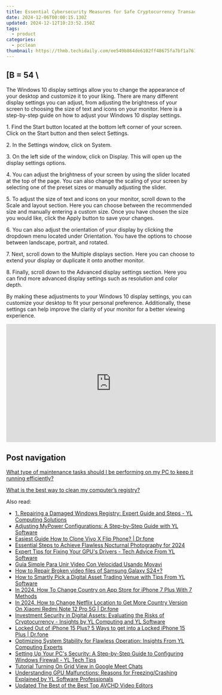 ```yaml
---
title: Essential Cybersecurity Measures for Safe Cryptocurrency Transactions - Expert Insights by YL Computing
date: 2024-12-06T00:00:15.130Z
updated: 2024-12-12T10:23:52.150Z
tags:
  - product
categories:
  - pcclean
thumbnail: https://thmb.techidaily.com/ee549b864de6102ff48675fa7bf1a7613a21bc32bbc71908950ecf0a34fbb345.jpg
---
```


## \[B = 54 \

The Windows 10 display settings allow you to change the appearance of your desktop and customize it to your liking. There are many different display settings you can adjust, from adjusting the brightness of your screen to choosing the size of text and icons on your monitor. Here is a step-by-step guide on how to adjust your Windows 10 display settings. 

1\. Find the Start button located at the bottom left corner of your screen. Click on the Start button and then select Settings.

2\. In the Settings window, click on System.

3\. On the left side of the window, click on Display. This will open up the display settings options. 

4\. You can adjust the brightness of your screen by using the slider located at the top of the page. You can also change the scaling of your screen by selecting one of the preset sizes or manually adjusting the slider.

5\. To adjust the size of text and icons on your monitor, scroll down to the Scale and layout section. Here you can choose between the recommended size and manually entering a custom size. Once you have chosen the size you would like, click the Apply button to save your changes.

6\. You can also adjust the orientation of your display by clicking the dropdown menu located under Orientation. You have the options to choose between landscape, portrait, and rotated.

7\. Next, scroll down to the Multiple displays section. Here you can choose to extend your display or duplicate it onto another monitor.

8\. Finally, scroll down to the Advanced display settings section. Here you can find more advanced display settings such as resolution and color depth. 

By making these adjustments to your Windows 10 display settings, you can customize your desktop to fit your personal preference. Additionally, these settings can help improve the clarity of your monitor for a better viewing experience.

<!-- affiliate ads begin -->
<iframe width="560" height="315" src="https://www.youtube.com/embed/6KXVWj6Ar1M?si=Cd_jktmoN3e9OzH3" title="YouTube video player" frameborder="0" allow="accelerometer; autoplay; clipboard-write; encrypted-media; gyroscope; picture-in-picture; web-share" referrerpolicy="strict-origin-when-cross-origin" allowfullscreen></iframe>
<!-- affiliate ads end -->

## Post navigation

[What type of maintenance tasks should I be performing on my PC to keep it running efficiently?](https://tools.techidaily.com/pcclean/products/)

[What is the best way to clean my computer’s registry?](https://tools.techidaily.com/pcclean/products/)

<ins class="adsbygoogle"
     style="display:block"
     data-ad-format="autorelaxed"
     data-ad-client="ca-pub-7571918770474297"
     data-ad-slot="1223367746"></ins>

<ins class="adsbygoogle"
     style="display:block"
     data-ad-client="ca-pub-7571918770474297"
     data-ad-slot="8358498916"
     data-ad-format="auto"
     data-full-width-responsive="true"></ins>

<span class="atpl-alsoreadstyle">Also read:</span>
<div><ul>
<li><a href="https://discover-bits.techidaily.com/1-repairing-a-damaged-windows-registry-expert-guide-and-steps-yl-computing-solutions/"><u>1. Repairing a Damaged Windows Registry: Expert Guide and Steps - YL Computing Solutions</u></a></li>
<li><a href="https://discover-bits.techidaily.com/adjusting-mypower-configurations-a-step-by-step-guide-with-yl-software/"><u>Adjusting MyPower Configurations: A Step-by-Step Guide with YL Software</u></a></li>
<li><a href="https://blog-min.techidaily.com/easiest-guide-how-to-clone-vivo-x-flip-phone-drfone-by-drfone-transfer-from-android-transfer-from-android/"><u>Easiest Guide How to Clone Vivo X Flip Phone? | Dr.fone</u></a></li>
<li><a href="https://digital-screen-recording.techidaily.com/essential-steps-to-achieve-flawless-nocturnal-photography-for-2024/"><u>Essential Steps to Achieve Flawless Nocturnal Photography for 2024</u></a></li>
<li><a href="https://discover-bits.techidaily.com/expert-tips-for-fixing-your-gpus-drivers-tech-advice-from-yl-software/"><u>Expert Tips for Fixing Your GPU's Drivers - Tech Advice From YL Software</u></a></li>
<li><a href="https://win-blog.techidaily.com/guia-simple-para-unir-video-con-velocidad-usando-movavi/"><u>Guía Simple Para Unir Video Con Velocidad Usando Movavi</u></a></li>
<li><a href="https://blog-min.techidaily.com/how-to-repair-broken-video-files-of-samsung-galaxy-s24plus-by-stellar-video-repair-mobile-video-repair/"><u>How to Repair Broken video files of Samsung Galaxy S24+?</u></a></li>
<li><a href="https://discover-bits.techidaily.com/how-to-smartly-pick-a-digital-asset-trading-venue-with-tips-from-yl-software/"><u>How to Smartly Pick a Digital Asset Trading Venue with Tips From YL Software</u></a></li>
<li><a href="https://ios-unlock.techidaily.com/in-2024-how-to-change-country-on-app-store-for-iphone-7-plus-with-7-methods-by-drfone-ios/"><u>In 2024, How To Change Country on App Store for iPhone 7 Plus With 7 Methods</u></a></li>
<li><a href="https://review-topics.techidaily.com/in-2024-how-to-change-netflix-location-to-get-more-country-version-on-xiaomi-redmi-note-12-pro-5g-drfone-by-drfone-virtual-android/"><u>In 2024, How to Change Netflix Location to Get More Country Version On Xiaomi Redmi Note 12 Pro 5G | Dr.fone</u></a></li>
<li><a href="https://discover-bits.techidaily.com/investment-security-in-digital-assets-evaluating-the-risks-of-cryptocurrency-insights-by-yl-computing-and-yl-software/"><u>Investment Security in Digital Assets: Evaluating the Risks of Cryptocurrency - Insights by YL Computing and YL Software</u></a></li>
<li><a href="https://iphone-unlock.techidaily.com/locked-out-of-iphone-15-plus-5-ways-to-get-into-a-locked-iphone-15-plus-drfone-by-drfone-ios/"><u>Locked Out of iPhone 15 Plus? 5 Ways to get into a Locked iPhone 15 Plus | Dr.fone</u></a></li>
<li><a href="https://discover-bits.techidaily.com/optimizing-system-stability-for-flawless-operation-insights-from-yl-computing-experts/"><u>Optimizing System Stability for Flawless Operation: Insights From YL Computing Experts</u></a></li>
<li><a href="https://discover-bits.techidaily.com/setting-up-your-pcs-security-a-step-by-step-guide-to-configuring-windows-firewall-yl-tech-tips/"><u>Setting Up Your PC's Security: A Step-by-Step Guide to Configuring Windows Firewall - YL Tech Tips</u></a></li>
<li><a href="https://screen-capture.techidaily.com/tutorial-turning-on-grid-view-in-google-meet-chats/"><u>Tutorial Turning On Grid View in Google Meet Chats</u></a></li>
<li><a href="https://discover-bits.techidaily.com/understanding-gpu-malfunctions-reasons-for-freezingcrashing-explained-by-yl-software-professionals/"><u>Understanding GPU Malfunctions: Reasons for Freezing/Crashing Explained by YL Software Professionals</u></a></li>
<li><a href="https://smart-video-creator.techidaily.com/updated-the-best-of-the-best-top-avchd-video-editors/"><u>Updated The Best of the Best Top AVCHD Video Editors</u></a></li>
</ul></div>

